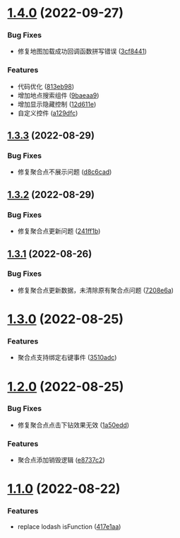 # [1.4.0](https://github.com/pansyjs/larkmap/compare/v1.3.3...v1.4.0) (2022-09-27)


### Bug Fixes

* 修复地图加载成功回调函数拼写错误 ([3cf8441](https://github.com/pansyjs/larkmap/commit/3cf84413afb56f14411d479f36ce866fc4b902cd))


### Features

* 代码优化 ([813eb98](https://github.com/pansyjs/larkmap/commit/813eb98810d693be06f1253a07c72760457fb0fd))
* 增加地点搜索组件 ([9baeaa9](https://github.com/pansyjs/larkmap/commit/9baeaa9bcc96128d8e4f66a78b76fffe942424c4))
* 增加显示隐藏控制 ([12d611e](https://github.com/pansyjs/larkmap/commit/12d611e36b6a5ecf08dedab0727eec4f52915b40))
* 自定义控件 ([a129dfc](https://github.com/pansyjs/larkmap/commit/a129dfca4fdca680b9fa376bcdbcdd720d12ead5))

## [1.3.3](https://github.com/pansyjs/larkmap/compare/v1.3.2...v1.3.3) (2022-08-29)


### Bug Fixes

* 修复聚合点不展示问题 ([d8c6cad](https://github.com/pansyjs/larkmap/commit/d8c6cad7497365b7e182ed6f4809f75a0a673f82))

## [1.3.2](https://github.com/pansyjs/larkmap/compare/v1.3.1...v1.3.2) (2022-08-29)


### Bug Fixes

* 修复聚合点更新问题 ([241ff1b](https://github.com/pansyjs/larkmap/commit/241ff1b3474d88950ab90f7e66bed61b63dd72aa))

## [1.3.1](https://github.com/pansyjs/larkmap/compare/v1.3.0...v1.3.1) (2022-08-26)


### Bug Fixes

* 修复聚合点更新数据，未清除原有聚合点问题 ([7208e6a](https://github.com/pansyjs/larkmap/commit/7208e6aca7881a9158eeea2f1ae975350b3c40ae))

# [1.3.0](https://github.com/pansyjs/larkmap/compare/v1.2.0...v1.3.0) (2022-08-25)


### Features

* 聚合点支持绑定右键事件 ([3510adc](https://github.com/pansyjs/larkmap/commit/3510adc0a869b5e1ca56231f088ff56f0b42b42e))

# [1.2.0](https://github.com/pansyjs/larkmap/compare/v1.1.0...v1.2.0) (2022-08-25)


### Bug Fixes

* 修复聚合点点击下钻效果无效 ([1a50edd](https://github.com/pansyjs/larkmap/commit/1a50edd070b2d47db7d62e782710326403599fa1))


### Features

* 聚合点添加销毁逻辑 ([e8737c2](https://github.com/pansyjs/larkmap/commit/e8737c239a16ab73738dd9d9b90693561a877b2f))

# [1.1.0](https://github.com/pansyjs/larkmap/compare/v1.0.0...v1.1.0) (2022-08-22)


### Features

* replace lodash isFunction ([417e1aa](https://github.com/pansyjs/larkmap/commit/417e1aad241183734474af2565dfa1fa74755ae0))
